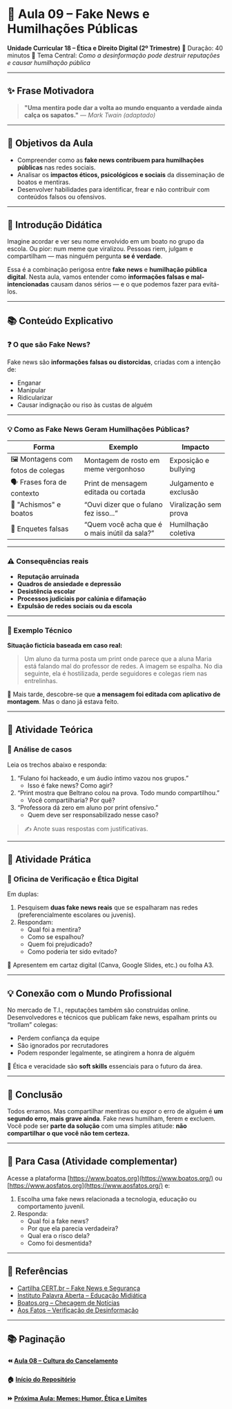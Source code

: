 # 📰 Aula 09 – Fake News e Humilhações Públicas

**Unidade Curricular 18 – Ética e Direito Digital (2º Trimestre)**
 📆 Duração: 40 minutos
 🎯 Tema Central: *Como a desinformação pode destruir reputações e causar humilhação pública*

------

## ✨ Frase Motivadora

> **"Uma mentira pode dar a volta ao mundo enquanto a verdade ainda calça os sapatos."**
>  — *Mark Twain (adaptado)*

------

## 🎯 Objetivos da Aula

- Compreender como as **fake news contribuem para humilhações públicas** nas redes sociais.
- Analisar os **impactos éticos, psicológicos e sociais** da disseminação de boatos e mentiras.
- Desenvolver habilidades para identificar, frear e não contribuir com conteúdos falsos ou ofensivos.

------

## 🧠 Introdução Didática

Imagine acordar e ver seu nome envolvido em um boato no grupo da escola. Ou pior: num meme que viralizou.
 Pessoas riem, julgam e compartilham — mas ninguém pergunta **se é verdade**.

Essa é a combinação perigosa entre **fake news** e **humilhação pública digital**.
 Nesta aula, vamos entender como **informações falsas e mal-intencionadas** causam danos sérios — e o que podemos fazer para evitá-los.

------

## 📚 Conteúdo Explicativo

### ❓ O que são Fake News?

Fake news são **informações falsas ou distorcidas**, criadas com a intenção de:

- Enganar
- Manipular
- Ridicularizar
- Causar indignação ou riso às custas de alguém

------

### 💡 Como as Fake News Geram Humilhações Públicas?

| Forma                            | Exemplo                                       | Impacto               |
| -------------------------------- | --------------------------------------------- | --------------------- |
| 🖼️ Montagens com fotos de colegas | Montagem de rosto em meme vergonhoso          | Exposição e bullying  |
| 🗣️ Frases fora de contexto        | Print de mensagem editada ou cortada          | Julgamento e exclusão |
| 🧠 "Achismos" e boatos            | “Ouvi dizer que o fulano fez isso...”         | Viralização sem prova |
| 📢 Enquetes falsas                | “Quem você acha que é o mais inútil da sala?” | Humilhação coletiva   |

------

### ⚠️ Consequências reais

- **Reputação arruinada**
- **Quadros de ansiedade e depressão**
- **Desistência escolar**
- **Processos judiciais por calúnia e difamação**
- **Expulsão de redes sociais ou da escola**

------

### 🧩 Exemplo Técnico

**Situação fictícia baseada em caso real:**

> Um aluno da turma posta um print onde parece que a aluna Maria está falando mal do professor de redes. A imagem se espalha. No dia seguinte, ela é hostilizada, perde seguidores e colegas riem nas entrelinhas.

📌 Mais tarde, descobre-se que **a mensagem foi editada com aplicativo de montagem**. Mas o dano já estava feito.

------

## 🧪 Atividade Teórica

### 📄 Análise de casos

Leia os trechos abaixo e responda:

1. “Fulano foi hackeado, e um áudio íntimo vazou nos grupos.”
   - Isso é fake news? Como agir?
2. “Print mostra que Beltrano colou na prova. Todo mundo compartilhou.”
   - Você compartilharia? Por quê?
3. “Professora dá zero em aluno por print ofensivo.”
   - Quem deve ser responsabilizado nesse caso?

> ✍️ Anote suas respostas com justificativas.

------

## 🧠 Atividade Prática

### 🔎 Oficina de Verificação e Ética Digital

Em duplas:

1. Pesquisem **duas fake news reais** que se espalharam nas redes (preferencialmente escolares ou juvenis).
2. Respondam:
   - Qual foi a mentira?
   - Como se espalhou?
   - Quem foi prejudicado?
   - Como poderia ter sido evitado?

📢 Apresentem em cartaz digital (Canva, Google Slides, etc.) ou folha A3.

------

## 💡 Conexão com o Mundo Profissional

No mercado de T.I., reputações também são construídas online.
 Desenvolvedores e técnicos que publicam fake news, espalham prints ou “trollam” colegas:

- Perdem confiança da equipe
- São ignorados por recrutadores
- Podem responder legalmente, se atingirem a honra de alguém

📌 Ética e veracidade são **soft skills** essenciais para o futuro da área.

------

## 🧭 Conclusão

Todos erramos. Mas compartilhar mentiras ou expor o erro de alguém é **um segundo erro, mais grave ainda**.
 Fake news humilham, ferem e excluem.
 Você pode ser **parte da solução** com uma simples atitude: **não compartilhar o que você não tem certeza.**

------

## 📝 Para Casa (Atividade complementar)

Acesse a plataforma [https://www.boatos.org](https://www.boatos.org/) ou [https://www.aosfatos.org](https://www.aosfatos.org/) e:

1. Escolha uma fake news relacionada a tecnologia, educação ou comportamento juvenil.
2. Responda:
   - Qual foi a fake news?
   - Por que ela parecia verdadeira?
   - Qual era o risco dela?
   - Como foi desmentida?

------

## 🔗 Referências

- [Cartilha CERT.br – Fake News e Segurança](https://cartilha.cert.br/)
- [Instituto Palavra Aberta – Educação Midiática](https://www.palavraaberta.org.br/)
- [Boatos.org – Checagem de Notícias](https://www.boatos.org/)
- [Aos Fatos – Verificação de Desinformação](https://www.aosfatos.org/)

------

## 📚 Paginação

#### ⏪ [Aula 08 – Cultura do Cancelamento](https://chatgpt.com/g/g-p-67a127ac6b748191b56707d3b253f5cc-uc18/c/68122427-23a8-8003-841c-8ff74467f250#)

#### 🏠 [Início do Repositório](https://github.com/prof-andrericardo/uc18-etica_direito_digital)

#### ⏩ [Próxima Aula: Memes: Humor, Ética e Limites](https://chatgpt.com/g/g-p-67a127ac6b748191b56707d3b253f5cc-uc18/c/68122427-23a8-8003-841c-8ff74467f250#)
